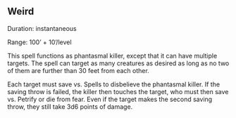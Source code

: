 ## Weird                                                       

Duration: instantaneous

Range: 100’ + 10’/level

This spell functions as phantasmal killer, except that it can have multiple targets. The spell can target as many creatures as desired as long as no two of them are further than 30 feet from each other.

Each target must save vs. Spells to disbelieve the phantasmal killer. If the saving throw is failed, the killer then touches the target, who must then save vs. Petrify or die from fear. Even if the target makes the second saving throw, they still take 3d6 points of damage.